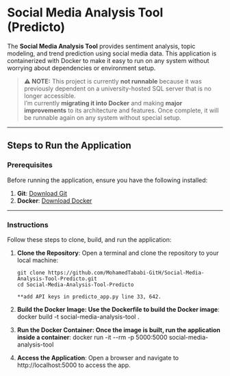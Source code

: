 # Social Media Analysis Tool (Predicto)

The **Social Media Analysis Tool** provides sentiment analysis, topic modeling, and trend prediction using social media data. This application is containerized with Docker to make it easy to run on any system without worrying about dependencies or environment setup.
> **⚠️ NOTE:**
> This project is currently **not runnable** because it was previously dependent on a university-hosted SQL server that is no longer accessible.  
> I’m currently **migrating it into Docker** and making **major improvements** to its architecture and features. Once complete, it will be runnable again on any system without special setup.



---

## Steps to Run the Application

### Prerequisites

Before running the application, ensure you have the following installed:

1. **Git**: [Download Git](https://git-scm.com/downloads)
2. **Docker**: [Download Docker](https://www.docker.com/products/docker-desktop)

---

### Instructions

Follow these steps to clone, build, and run the application:

1. **Clone the Repository**:
   Open a terminal and clone the repository to your local machine:
   ```
   git clone https://github.com/MohamedTababi-GitH/Social-Media-Analysis-Tool-Predicto.git
   cd Social-Media-Analysis-Tool-Predicto
   
   **add API keys in predicto_app.py line 33, 642. 

2. **Build the Docker Image: Use the Dockerfile to build the Docker image**:
   docker build -t social-media-analysis-tool .

3. **Run the Docker Container: Once the image is built, run the application inside a container**:
   docker run -it --rm -p 5000:5000 social-media-analysis-tool

4. **Access the Application**:
   Open a browser and navigate to http://localhost:5000 to access the app.
